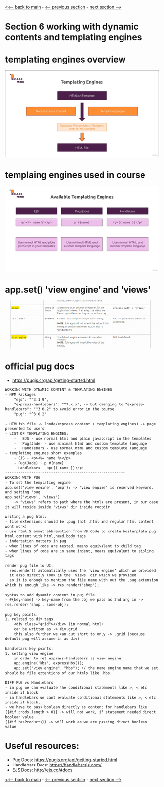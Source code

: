 [<<-- back to main](../../README.md) - [<-- previous section](../section%205%20working%20with%20express.js/section5-notes.md) - [next section -->](../section%207%20model%20view%20controller/section7-notes.md)

# Section 6 working with dynamic contents and templating engines

# templating engines overview
![Alt text](templating-engines-overview.png)

# templaing engines used in course
![Alt text](templating-engines-used.png)

# app.set() 'view engine' and 'views'
![Alt text](set-view-engine-and-views.png)

# official pug docs
- https://pugjs.org/api/getting-started.html

```
WORKING WITH DYNAMIC CONTENT & TEMPLATING ENGINES
- NPM Packages
    "ejs": "^3.1.9",
    "express-handlebars": "^7.x.x", -> but changing to "express-handlebars": "^3.0.2" to avoid error in the course
    "pug": "^3.0.2"

- HTMLish file -> (node/express content + templating engines) -> page presented to users
- LIST OF TEMPLATING ENGINES:
    -   EJS - use normal html and plain javascript in the templates
    -   Pug(Jade) - use minimal html and custom template language
    -   Handlebars - use normal html and custom template language
- templating engines short examples
    - EJS - <p><%= name %></p>
    - Pug(Jade) - p #{name}
    - Handlebars - <p>{{ name }}</p>
-------------------------------------------------------
WORKING WITH PUG
- To set the templating engine
app.set('view engine', 'pug'); -> "view engine" is reserved keyword, and setting 'pug'
app.set('views', 'views'); 
    -> "views" refers to path where the htmls are present, in our case it will reside inside 'views' dir inside rootdir

writing a pug html:
- file extensions should be .pug (not .html and regular html content wont work)
- use html:5 emmet abbrevation from VS Code to create boilerplate pug html content with html,head,body tags
- indentation matters in pug
- when lines of code are nested, means equivalent to child tag 
- when lines of code are in same indent, means equivalent to sibling tags

render pug file to UI:
  res.render() automatically uses the 'view engine' which we provided
  it also directly look in the 'views' dir which we provided
  so it is enough to mention the file name with out the .pug extension which is enough like -> res.render('shop');  

syntax to add dynamic content in pug file
- #{key-name} -> key-name from the obj we pass as 2nd arg in -> res.render('shop', some-obj);

pug key points:
1. related to div tags
    <div class="grid"></div> (in normal html)
    can be written as -> div.grid 
    this also further we can cut short to only -> .grid (because default pug will assume it as div)

handlebars key points:
1. setting view engine
    in order to set express-handlebars as view engine
    app.engine('hbs', expressHbs());
    app.set("view engine", "hbs"); // the name engine name that we set should be file extentions of our htmls like .hbs

DIFF PUG vs Handlebars
- in pug we can evaluate the conditional statements like >, < etc inside if block
- in handlebars we cant evaluate conditional statements like >, < etc inside if block,
- we have to pass boolean directly as content for handlebars like
{{#if prods.length > 0}} -> will not work, if statement needed direct boolean value
{{#if hasProducts}} -> will work as we are passing direct boolean value

```

# Useful resources:
- Pug Docs: https://pugjs.org/api/getting-started.html
- Handlebars Docs: https://handlebarsjs.com/
- EJS Docs: http://ejs.co/#docs

[<<-- back to main](../../README.md) - [<-- previous section](../section%205%20working%20with%20express.js/section5-notes.md) - [next section -->](../section%207%20model%20view%20controller/section7-notes.md)
